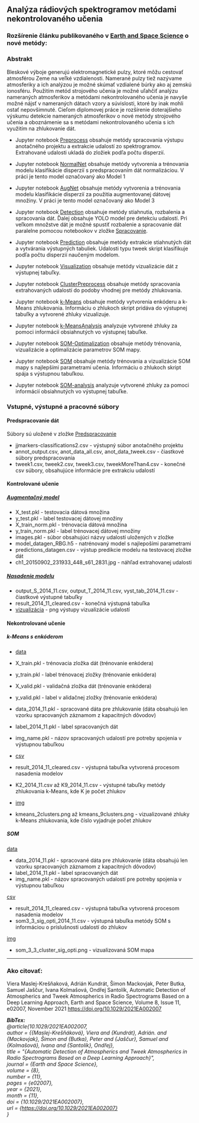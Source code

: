 ## Analýza rádiových spektrogramov metódami nekontrolovaného učenia

### Rozšírenie článku publikovaného v [Earth and Space Science](https://doi.org/10.1029/2021EA002007) o nové metódy:

### Abstrakt

Bleskové výboje generujú elektromagnetické pulzy, ktoré môžu cestovať atmosférou Zeme na veľké vzdialenosti. Namerané pulzy tiež nazývame atmosferiky a ich analýzou je možné skúmať vzdialené búrky ako aj zemskú ionosféru. Použitím metód strojového učenia je možné uľahčiť analýzu nameraných atmosferikov a metódami nekontrolovaného učenia je navyše možné nájsť v nameraných dátach vzory a súvislosti, ktoré by inak mohli ostať nepovšimnuté. Cieľom diplomovej práce je rozšírenie doterajšieho výskumu detekcie nameraných atmosferikov o nové metódy strojového učenia a oboznámenie sa s metódami nekontrolovaného učenia s ich využitím na zhlukovanie dát.

- Jupyter notebook [Preprocess](/Predspracovanie_dat/tweek_crop.ipynb) obsahuje metódy spracovania výstupu anotačného projektu a extrakcie udalostí zo spektrogramov. Extrahované udalosti ukladá do zložiek podľa počtu disperzií.

- Jupyter notebook [NormalNet](/Kontrolovane_ucenie/Normal_model/Normal_Net.ipynb) obsahuje metódy vytvorenia a trénovania modelu klasifikácie disperzií s predspracovaním dát normalizáciou. V práci je tento model označovaný ako Model 1

- Jupyter notebook [AugNet](/Kontrolovane_ucenie/Augmentacny_model/Datagen_model.ipynb) obsahuje metódy vytvorenia a trénovania modelu klasifikácie disperzií za použitia augmentovanej dátovej množiny. V práci je tento model označovaný ako Model 3

- Jupyter notebook [Detection](/Kontrolovane_ucenie/Nasadenie_modelu/detection.ipynb) obsahuje metódy stiahnutia, rozbalenia a spracovania dát. Ďalej obsahuje YOLO model pre detekciu udalostí. Pri veľkom množstve dát je možné spustiť rozbalenie a spracovanie dát paralelne pomocou notebookov v zložke [Spracovanie](/Kontrolovane_ucenie/Nasadenie_modelu/Spracovanie_stiahnutych_dat).

- Jupyter notebook [Prediction](/Kontrolovane_ucenie/Nasadenie_modelu/prediction.ipynb) obsahuje metódy extrakcie stiahnutých dát a vytvárania výstupných tabuliek. Udalosti typu tweek skript klasifikuje podľa počtu disperzií naučeným modelom.

- Jupyter notebook [Visualization](/Kontrolovane_ucenie/Nasadenie_modelu/Frekvencne_grafy.ipynb) obsahuje metódy vizualizácie dát z výstupnej tabuľky.

- Jupyter notebook [ClusterPreprocess](/Nekontrolovane_ucenie/spracovanie_cluster_dat.ipynb) obsahuje metódy spracovania extrahovaných udalostí do podoby vhodnej pre metódy zhlukovania.

- Jupyter notebook [k-Means](/Nekontrolovane_ucenie/k-Means/Silny_enkoder/encoder_kmeans_final.ipynb) obsahuje metódy vytvorenia enkóderu a k-Means zhlukovania. Informáciu o zhlukoch skript pridáva do výstupnej tabuľky a vytvorené zhluky vizualizuje.

- Jupyter notebook [k-MeansAnalysis](/Nekontrolovane_ucenie/k-Means/Silny_enkoder/cluster_analysis.ipynb) analyzuje vytvorené zhluky za pomoci informácií obsiahnutých vo výstupnej tabuľke.

- Jupyter notebook [SOM-Optimalization](/Nekontrolovane_ucenie/SOM/SOM_3_3/SOM_3_3.ipynb) obsahuje metódy trénovania, vizualizácie a optimalizácie parametrov SOM mapy.

- Jupyter notebook [SOM](/Nekontrolovane_ucenie/SOM/SOM_3_3/SOM_3_3_clustering_sig_opti.ipynb) obsahuje metódy trénovania a vizualizácie SOM mapy s najlepšími parametrami učenia. Informáciu o zhlukoch skript spája s výstupnou tabuľkou.

- Jupyter notebook [SOM-analysis](/Nekontrolovane_ucenie/SOM/SOM_3_3/som_3_3_cluster_analysis_sig_opti.ipynb) analyzuje vytvorené zhluky za pomoci informácií obsiahnutých vo výstupnej tabuľke.

### Vstupné, výstupné a pracovné súbory

#### Predspracovanie dát
Súbory sú uložené v zložke [Predspracovanie](/Predspracovanie_dat/csv)

- jjmarkers-classifications2.csv - výstupný súbor anotačného projektu
- annot_output.csv, anot_data_all.csv, anot_data_tweek.csv - čiastkové súbory predspracovania
- tweek1.csv, tweek2.csv, tweek3.csv, tweekMoreThan4.csv - konečné csv súbory, obsahujúce informácie pre extrakciu udalostí

#### Kontrolované učenie

##### [Augmentačný model](/Kontrolovane_ucenie/Augmentacny_model)
- X_test.pkl - testovacia dátová množina
- y_test.pkl - label testovacej dátovej množiny
- X_train_norm.pkl - trénovacia dátová množina
- y_train_norm.pkl - label trénovacej dátovej množiny
- images.pkl - súbor obsahujúci názvy udalostí uložených v zložke
- model_datagen_RBG.h5 - natrénovaný model s najlepošími parametrami
- predictions_datagen.csv - výstup predikcie modelu na testovacej zložke dát
- ch1_20150902_231933_448_s61_2831.jpg - náhľad extrahovanej udalosti

##### [Nasadenie modelu](/Kontrolovane_ucenie/Nasadenie_modelu/csv_spracovane_roky/2014)
- output_S_2014_11.csv, output_T_2014_11.csv, vyst_tab_2014_11.csv - čiastkové výstupné tabuľky
- result_2014_11_cleared.csv - konečná výstupná tabuľka
- [vizualizácia](/Kontrolovane_ucenie/Nasadenie_modelu/Grafy) - png výstupy vizualizácie udalostí

#### Nekontrolované učenie

##### k-Means s enkóderom

- [data](/Nekontrolovane_ucenie/k-Means/Silny_enkoder/data)
- X_train.pkl - trénovacia zložka dát (trénovanie enkódera)
- y_train.pkl - label trénovacej zložky (trénovanie enkódera)
- X_valid.pkl - validačná zložka dát (trénovanie enkódera)
- y_valid.pkl - label v alidačnej zložky (trénovanie enkódera)
- data_2014_11.pkl - spracované dáta pre zhlukovanie (dáta obsahujú len vzorku spracovaných záznamom z kapacitných dôvodov)
- label_2014_11.pkl - label spracovaných dát
- img_name.pkl - názov spracovaných udalostí pre potreby spojenia v výstupnou tabuľkou

- [csv](/Nekontrolovane_ucenie/k-Means/Silny_enkoder/csv)
- result_2014_11_cleared.csv - výstupná tabuľka vytvorená procesom nasadenia modelov
- K2_2014_11.csv až K9_2014_11.csv - výstupné tabuľky metódy zhlukovania k-Means, kde K je počet zhlukov

- [img](/Nekontrolovane_ucenie/k-Means/Silny_enkoder/img)
- kmeans_2clusters.png až kmeans_9clusters.png - vizualizované zhluky k-Means zhlukovania, kde číslo vyjadruje počet zhlukov

##### SOM

[data](/Nekontrolovane_ucenie/SOM/SOM_3_3/data)

- data_2014_11.pkl - spracované dáta pre zhlukovanie (dáta obsahujú len vzorku spracovaných záznamom z kapacitných dôvodov)
- label_2014_11.pkl - label spracovaných dát
- img_name.pkl - názov spracovaných udalostí pre potreby spojenia v výstupnou tabuľkou

[csv](/Nekontrolovane_ucenie/SOM/SOM_3_3/csv)

- result_2014_11_cleared.csv - výstupná tabuľka vytvorená procesom nasadenia modelov
- som3_3_sig_opti_2014_11.csv - výstupná tabuľka metódy SOM s informáciou o príslušnosti udalostí do zhlukov

[img](/Nekontrolovane_ucenie/SOM/SOM_3_3/img)

- som_3_3_cluster_sig_opti.png - vizualizovaná SOM mapa

---

### Ako citovať:

Viera Maslej-Krešňaková, Adrián Kundrát, Šimon Mackovjak, Peter Butka, Samuel Jaščur, Ivana Kolmašová, Ondřej Santolík, Automatic Detection of Atmospherics and Tweek Atmospherics in Radio Spectrograms Based on a Deep Learning Approach, Earth and Space Science, Volume 8, Issue 11, e02007, November 2021 https://doi.org/10.1029/2021EA002007

***BibTex:***  
*@article{10.1029/2021EA002007,   
author = {{Maslej-Krešňáková}, Viera and {Kundrát}, Adrián. and {Mackovjak}, Šimon and {Butka}, Peter and {Jaščur}, Samuel and {Kolmašová}, Ivana and {Santolík}, Ondřej},   
title = "{Automatic Detection of Atmospherics and Tweek Atmospherics in Radio Spectrograms Based on a Deep Learning Approach}",   
journal = {Earth and Space Science},   
volume = {8},   
number = {11},   
pages = {e02007},   
year = {2021},   
month = {11},   
doi = {10.1029/2021EA002007},   
url = {https://doi.org/10.1029/2021EA002007}  
}*
